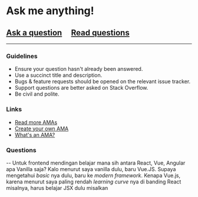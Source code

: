 # Ask me anything!

## [Ask a question](../../issues/new) &nbsp;&nbsp;&nbsp; [Read questions](../../issues?utf8=%E2%9C%93&q=is%3Aissue%20is%3Aclosed%20sort%3Aupdated-desc%20-label%3Ahidden)

---

### Guidelines

- Ensure your question hasn't already been answered.
- Use a succinct title and description.
- Bugs & feature requests should be opened on the relevant issue tracker.
- Support questions are better asked on Stack Overflow.
- Be civil and polite.

### Links

- [Read more AMAs](https://github.com/sindresorhus/amas)
- [Create your own AMA](https://github.com/sindresorhus/amas/blob/master/create-ama.md)
- [What's an AMA?](https://en.wikipedia.org/wiki//r/IAmA)

### Questions

-- Untuk frontend mendingan belajar mana sih antara React, Vue, Angular apa Vanilla saja?
Kalo menurut saya vanilla dulu, baru Vue.JS. Supaya mengetahui _basic_ nya dulu, baru ke _modern framework_. Kenapa Vue.js, karena menurut saya paling rendah _learning curve_ nya di banding React misalnya, harus belajar JSX dulu misalkan
